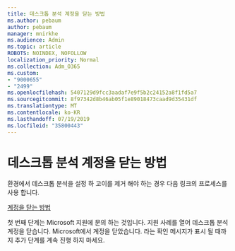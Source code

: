 ```yaml
---
title: 데스크톱 분석 계정을 닫는 방법
ms.author: pebaum
author: pebaum
manager: mnirkhe
ms.audience: Admin
ms.topic: article
ROBOTS: NOINDEX, NOFOLLOW
localization_priority: Normal
ms.collection: Adm_O365
ms.custom:
- "9000655"
- "2499"
ms.openlocfilehash: 5407129d9fcc3aadaf7e9f5b2c24152a8f1fd5a7
ms.sourcegitcommit: 8f97342d8b46ab05f1e89018473caad9d35431df
ms.translationtype: MT
ms.contentlocale: ko-KR
ms.lasthandoff: 07/19/2019
ms.locfileid: "35800443"
---
```

# <a name="how-to-close-your-desktop-analytics-account"></a>데스크톱 분석 계정을 닫는 방법

환경에서 데스크톱 분석을 설정 하 고이를 제거 해야 하는 경우 다음 링크의 프로세스를 사용 합니다.

[계정을 닫는 방법](https://docs.microsoft.com/sccm/desktop-analytics/account-close)

첫 번째 단계는 Microsoft 지원에 문의 하는 것입니다. 지원 사례를 열어 데스크톱 분석 계정을 닫습니다. Microsoft에서 계정을 닫았습니다. 라는 확인 메시지가 표시 될 때까지 추가 단계를 계속 진행 하지 마세요.